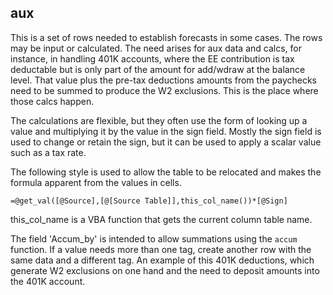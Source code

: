 ## aux
This is a set of rows needed to establish forecasts in some cases.  The rows may be input or calculated.  The need arises for aux data and calcs, for instance, in handling 401K accounts, where the EE contribution is tax deductable but is only part of the amount for add/wdraw at the balance level.  That value plus the pre-tax deductions amounts from the paychecks need to be summed to produce the W2 exclusions.  This is the place where those calcs happen. 

The calculations are flexible, but they often use the form of looking up a value and multiplying it by the value in the sign field.  Mostly the sign field is used to change or retain the sign, but it can be used to apply a scalar value such as a tax rate. 

The following style is used to allow the table to be relocated and makes the formula apparent from the values in cells.

```=@get_val([@Source],[@[Source Table]],this_col_name())*[@Sign]```

this_col_name is a VBA function that gets the current column table name.

The field 'Accum_by' is intended to allow summations using the `accum` function.  If a value needs more than one tag, create another row with the same data and a different tag.  An example of this 401K deductions, which generate W2 exclusions on one hand and the need to deposit amounts into the 401K account.

